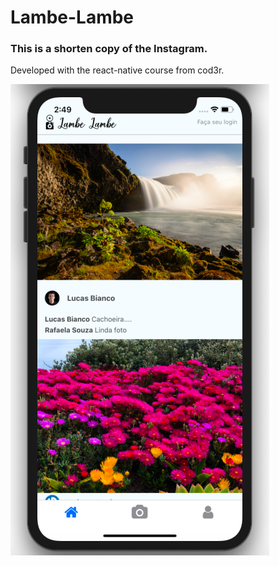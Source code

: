 # Lambe-Lambe

### This is a shorten copy of the Instagram.

Developed with the react-native course from cod3r.

![](./assets/imgs/screenShot.png)
